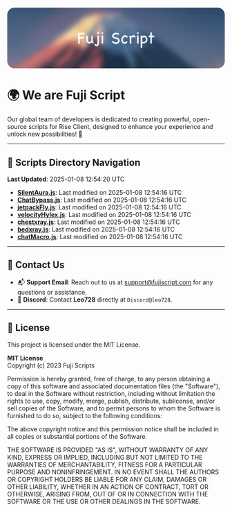 ![Banner](.github/b.webp)

# 🌍 **We are Fuji Script**

Our global team of developers is dedicated to creating powerful, open-source scripts for Rise Client, designed to enhance your experience and unlock new possibilities! 🌟

---
<!-- SCRIPTS_NAVIGATION_START -->
## 📂 **Scripts Directory Navigation**

**Last Updated**: 2025-01-08 12:54:20 UTC

- **[SilentAura.js](scripts/SilentAura.js)**: Last modified on 2025-01-08 12:54:16 UTC
- **[ChatBypass.js](scripts/ChatBypass.js)**: Last modified on 2025-01-08 12:54:16 UTC
- **[jetpackFly.js](scripts/jetpackFly.js)**: Last modified on 2025-01-08 12:54:16 UTC
- **[velocityHylex.js](scripts/velocityHylex.js)**: Last modified on 2025-01-08 12:54:16 UTC
- **[chestxray.js](scripts/chestxray.js)**: Last modified on 2025-01-08 12:54:16 UTC
- **[bedxray.js](scripts/bedxray.js)**: Last modified on 2025-01-08 12:54:16 UTC
- **[chatMacro.js](scripts/chatMacro.js)**: Last modified on 2025-01-08 12:54:16 UTC

<!-- SCRIPTS_NAVIGATION_END -->

---

## 💬 **Contact Us**  
- 📬 **Support Email**: Reach out to us at [support@fujiscript.com](mailto:support@fujiscript.com) for any questions or assistance.  
- 💬 **Discord**: Contact **Leo728** directly at `Discord@leo728`.

---

## 📜 **License**

This project is licensed under the MIT License.  

**MIT License**  
Copyright (c) 2023 Fuji Scripts  

Permission is hereby granted, free of charge, to any person obtaining a copy of this software and associated documentation files (the "Software"), to deal in the Software without restriction, including without limitation the rights to use, copy, modify, merge, publish, distribute, sublicense, and/or sell copies of the Software, and to permit persons to whom the Software is furnished to do so, subject to the following conditions:  

The above copyright notice and this permission notice shall be included in all copies or substantial portions of the Software.  

THE SOFTWARE IS PROVIDED "AS IS", WITHOUT WARRANTY OF ANY KIND, EXPRESS OR IMPLIED, INCLUDING BUT NOT LIMITED TO THE WARRANTIES OF MERCHANTABILITY, FITNESS FOR A PARTICULAR PURPOSE AND NONINFRINGEMENT. IN NO EVENT SHALL THE AUTHORS OR COPYRIGHT HOLDERS BE LIABLE FOR ANY CLAIM, DAMAGES OR OTHER LIABILITY, WHETHER IN AN ACTION OF CONTRACT, TORT OR OTHERWISE, ARISING FROM, OUT OF OR IN CONNECTION WITH THE SOFTWARE OR THE USE OR OTHER DEALINGS IN THE SOFTWARE.  
